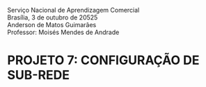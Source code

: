 Serviço Nacional de Aprendizagem Comercial  
Brasília, 3 de outubro de 20525  
Anderson de Matos Guimarães  
Professor: Moisés Mendes de Andrade

# PROJETO 7: CONFIGURAÇÃO DE SUB-REDE

